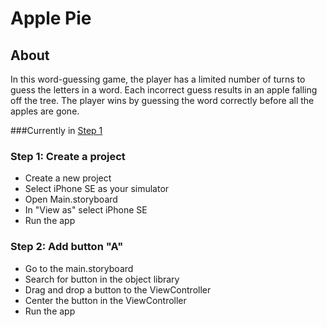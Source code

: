 # Apple Pie

## About
In this word-guessing game, the player has a limited number of turns to guess the letters in a word. Each incorrect guess results in an apple falling off the tree. The player wins by guessing the word correctly before all the apples are gone.

###Currently in
[Step 1](#step-2-:-add-button-a)

### Step 1: Create a project
- Create a new project
- Select iPhone SE as your simulator
- Open Main.storyboard
- In "View as" select iPhone SE
- Run the app

### Step 2: Add button "A"
- Go to the main.storyboard
- Search for button in the object library
- Drag and drop a button to the ViewController
- Center the button in the ViewController
- Run the app
